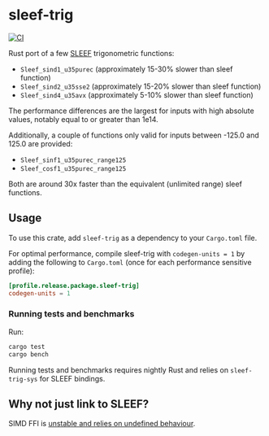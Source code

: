 # sleef-trig

[![CI](https://github.com/greatest-ape/sleef-trig/actions/workflows/ci.yml/badge.svg)](https://github.com/greatest-ape/sleef-trig/actions/workflows/ci.yml)

Rust port of a few [SLEEF](https://sleef.org) trigonometric functions:

* `Sleef_sind1_u35purec` (approximately 15-30% slower than sleef function)
* `Sleef_sind2_u35sse2` (approximately 15-20% slower than sleef function)
* `Sleef_sind4_u35avx` (approximately 5-10% slower than sleef function)

The performance differences are the largest for inputs with high absolute
values, notably equal to or greater than 1e14.

Additionally, a couple of functions only valid for inputs between -125.0 and
125.0 are provided:

* `Sleef_sinf1_u35purec_range125`
* `Sleef_cosf1_u35purec_range125`

Both are around 30x faster than the equivalent (unlimited range) sleef
functions.

## Usage

To use this crate, add `sleef-trig` as a dependency to your `Cargo.toml` file.

For optimal performance, compile sleef-trig with `codegen-units = 1` by adding
the following to `Cargo.toml` (once for each performance sensitive profile):

```toml
[profile.release.package.sleef-trig]
codegen-units = 1
```

### Running tests and benchmarks

Run:

```sh
cargo test
cargo bench
```

Running tests and benchmarks requires nightly Rust and relies on
`sleef-trig-sys` for SLEEF bindings.

## Why not just link to SLEEF?

SIMD FFI is [unstable and relies on undefined behaviour](https://github.com/rust-lang/rust/issues/63068).

